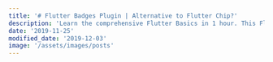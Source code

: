 ```yaml
---
title: '# Flutter Badges Plugin | Alternative to Flutter Chip?'
description: 'Learn the comprehensive Flutter Basics in 1 hour. This Flutter Tutorial helps propel your Flutter App development journey in one article.'
date: '2019-11-25'
modified_date: '2019-12-03'
image: '/assets/images/posts'
---
```

